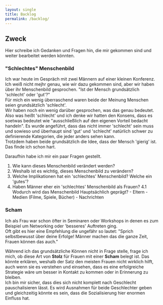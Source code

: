 ```yaml
---
layout: single
title: Backlog
permalink: /backlog/
---
```


## Zweck
Hier schreibe ich Gedanken und Fragen hin, die mir gekommen sind und weiter bearbeitet werden könnten.

### "Schlechtes" Menschenbild
Ich war heute im Gespräch mit zwei Männern auf einer kleinen Konferenz. Ich weiß nicht mejhr genau, wie wir dazu gekommen sind, aber wir haben über ihr Menschenbild gesprochen. "Ist der Mensch grundsätzlich 'schlecht' oder 'gut'?"  
Für mich ein wenig überraschend waren beide der Meinung Menschen seien grundsätzlich 'schlecht'.  
Wir haben noch ein wenig darüber gesprochen, was das genau bedeutet. Also was heißt 'schlecht' und ich denke wir hatten den Konsens, dass es soetwas bedeutet wie "ausschließlich auf den eigenen Vorteil bedacht handeln". Es wurde angeführt, dass das nicht immer 'schlecht' sein muss und sowieso und überhaupt sind 'gut' und 'schlecht' natürlich schwer zu definierende Kategorien, die jeder anders sehen kann.  
Trotzdem haben beide grundsätzlich die Idee, dass der Mensch 'gierig' ist. Das finde ich schon hart.

Daraufhin habe ich mir ein paar Fragen gestellt.

1. Wie kann dieses Menschenbild verändert werden?
2. Weshalb ist es wichtig, dieses Menschenbild zu verändern?
3. Welche Implikationen hat ein 'schlechtes' Menschenbild? Welche ein 'gutes'?
4. Haben Männer eher ein 'schlechtes' Menschenbild als Frauen?
    4.1 Wodurch wird das Menschenbild Hauptsächlich geprägt?
        - Eltern
        - Medien (Filme, Spiele, Bücher)
        - Nachrichten

### Scham
Ich als Frau war schon öfter in Seminaren oder Workshops in denen es zum Beispiel um Networking oder 'besseres' Auftreten ging.  
Oft gibt es hier eine Empfehlung die ungefähr so lautet: "Sprich selbstbewusst über deine Erfolge! Männer machen das die ganze Zeit, Frauen können das auch."

Während ich das grundsätzliche Können nicht in Frage stelle, frage ich mich, ob diese Art von **Stolz** für Frauen mit einer **Scham** belegt ist. Das könnte erklären, weshalb der Satz den meisten Frauen nicht wirklich hilft, auch wenn sie es verstehen und einsehen, dass es eine erfolgreiche Strategie wäre um besser in Kontakt zu kommen oder in Erinnerung zu bleiben.  
Ich bin mir sicher, dass dies sich nicht komplett nach Geschlecht pauschalisieren lässt. Es wird Ausnahmen für beide Geschlechter geben und gleichzeitig könnte es sein, dass die Sozialisierung hier enormen Einfluss hat.
